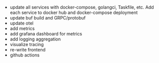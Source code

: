 - update all services with docker-compose, golangci, Taskfile, etc. Add each service to docker hub and docker-compose
  deployment
- update buf build and GRPC/protobuf
- update otel
- add metrics
- add grafana dashboard for metrics
- add logging aggregation
- visualize tracing
- re-write frontend
- github actions
